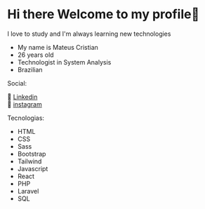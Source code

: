 <link href="./style.css" rel="stylesheet"></link>

<h1>Hi there Welcome to my profile👋</h1>

<p>I love to study and I'm always learning new technologies</p>

<ul>
   <li>My name is Mateus Cristian</li>
   <li>26 years old</li>
   <li>Technologist in System Analysis</li>
   <li>Brazilian</li>
</ul>


<p>Social:</p>

💼 [Linkedin]()<br>
📸 [instagram]()

<p>Tecnologias:</p>

<ul>
<li>HTML</li>
<li>CSS</li>
<li>Sass</li>
<li>Bootstrap</li>
<li>Tailwind</li>
<li>Javascript</li>
<li>React</li>
<li>PHP</li>
<li>Laravel</li>
<li>SQL</li>
</ul>





